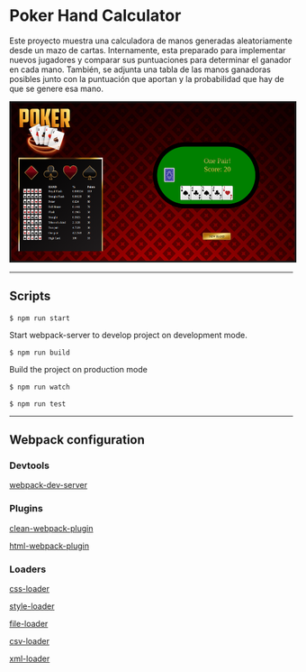 # Poker Hand Calculator

Este proyecto muestra una calculadora de manos generadas aleatoriamente desde un mazo de cartas.
Internamente, esta preparado para implementar nuevos jugadores y comparar sus puntuaciones para determinar el ganador en cada mano. También, se adjunta una tabla de las manos ganadoras posibles junto con la puntuación que aportan y la probabilidad que hay de que se genere esa mano.

<img src="./src/assets/img/screen1.png"
alt="Poker hand Calculator" width="540" height="280" border="3" /><br/>

<hr>

## Scripts

```
$ npm run start
```

Start webpack-server to develop project on development mode.

```
$ npm run build
```

Build the project on production mode

```
$ npm run watch
```

```
$ npm run test
```

<hr>

## Webpack configuration

### Devtools

[webpack-dev-server](https://webpack.js.org/configuration/dev-server)

### Plugins

[clean-webpack-plugin](https://github.com/johnagan/clean-webpack-plugin)

[html-webpack-plugin](https://webpack.js.org/plugins/html-webpack-plugin)

### Loaders

[css-loader](https://github.com/webpack-contrib/css-loader)
<br>

[style-loader](https://github.com/webpack-contrib/style-loader)
<br>

[file-loader](https://github.com/webpack-contrib/file-loader)
<br>

[csv-loader](https://www.npmjs.com/package/csv-loader)
<br>

[xml-loader](https://www.npmjs.com/package/xml-loader)
